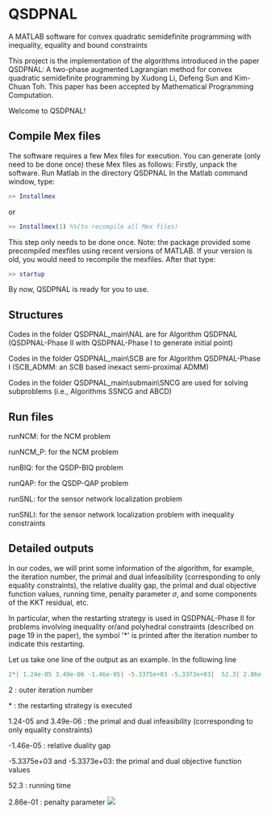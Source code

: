 # QSDPNAL
A MATLAB software for convex quadratic semidefinite programming  with inequality, equality and bound constraints

This project is the implementation of the algorithms introduced in the paper QSDPNAL: A two-phase augmented Lagrangian method for convex quadratic semidefinite programming by Xudong Li, Defeng Sun and Kim-Chuan Toh.
This paper has been accepted by Mathematical Programming Computation. 

Welcome to QSDPNAL! 

## Compile Mex files
The software requires a few Mex files for execution. 
You can generate (only need to be done once) these Mex files as follows:
Firstly, unpack the software.
Run Matlab in the directory QSDPNAL
In the Matlab command window, type: 
```Matlab
>> Installmex
```
or
```Matlab
>> Installmex(1) %%(to recompile all Mex files) 
```
This step only needs to be done once.
Note: the package provided some
precompiled mexfiles using recent versions of MATLAB.
If your version is old, you would need to recompile the 
mexfiles.
After that type: 
```Matlab
>> startup 
```
By now, QSDPNAL is ready for you to use.

## Structures

Codes in the folder QSDPNAL_main\NAL are for Algorithm QSDPNAL (QSDPNAL-Phase II with QSDPNAL-Phase I to generate initial point)

Codes in the folder QSDPNAL_main\SCB are for Algorithm QSDPNAL-Phase I (SCB_ADMM: an SCB based inexact semi-proximal ADMM)

Codes in the folder QSDPNAL_main\submain\SNCG are used for solving subproblems (i.e., Algorithms SSNCG and ABCD)

## Run files

runNCM: for the NCM problem 

runNCM_P: for the NCM problem

runBIQ: for the QSDP-BIQ problem 

runQAP: for the QSDP-QAP problem 

runSNL: for the sensor network localization problem 

runSNLI: for the sensor network localization problem with inequality constraints 

## Detailed outputs

In our codes, we will print some information of the algorithm, for example, the iteration number, 
the primal and dual infeasibility (corresponding to only equality constraints), the relative duality gap,
the primal and dual objective function values, running time, penalty parameter $\sigma$, and some components of the KKT residual, etc.

In particular, when the restarting strategy is used in QSDPNAL-Phase II for problems involving inequality or/and polyhedral constraints 
(described on page 19 in the paper), the symbol '*' is printed after the iteration number to indicate this restarting.

Let us take one line of the output as an example. In the following line

```Matlab
2*| 1.24e-05 3.49e-06 -1.46e-05| -5.3375e+03 -5.3373e+03|  52.3| 2.86e-01|,
```
2 : outer iteration number

\* : the restarting strategy is executed

1.24-05 and 3.49e-06 : the primal and dual infeasibility (corresponding to only equality constraints)

-1.46e-05 : relative duality gap

-5.3375e+03 and -5.3373e+03: the primal and dual objective function values

52.3 : running time

2.86e-01 : penalty parameter <img src="http://chart.googleapis.com/chart?cht=tx&chl=\sigma" style="border:none;">
